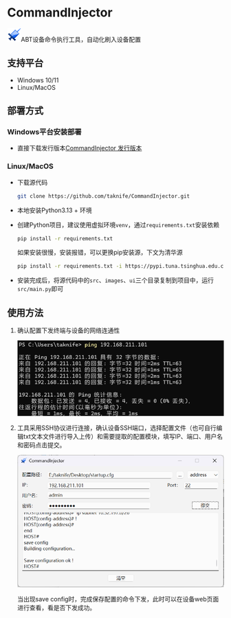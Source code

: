 # CommandInjector
![logo](./images/logo.png)ABT设备命令执行工具，自动化刷入设备配置

## 支持平台

* Windows 10/11
* Linux/MacOS



## 部署方式

### Windows平台安装部署

* 直接下载发行版本[CommandInjector 发行版本](https://github.com/taknife/CommandInjector/releases/tag/Beta)



### Linux/MacOS

* 下载源代码

    ```bash
    git clone https://github.com/taknife/CommandInjector.git
    ```

* 本地安装Python3.13 + 环境

* 创建Python项目，建议使用虚拟环境`venv`，通过`requirements.txt`安装依赖

    ```bash
    pip install -r requirements.txt
    ```

    如果安装很慢，安装报错，可以更换pip安装源，下文为清华源

    ```bash
    pip install -r requirements.txt -i https://pypi.tuna.tsinghua.edu.cn/simple
    ```

* 安装完成后，将源代码中的`src`、`images`、`ui`三个目录复制到项目中，运行`src/main.py`即可



## 使用方法

1. 确认配置下发终端与设备的网络连通性

    ![image1](./images/image1.png)

2. 工具采用SSH协议进行连接，确认设备SSH端口，选择配置文件（也可自行编辑txt文本文件进行导入上传）和需要提取的配置模块，填写IP、端口、用户名和密码点击提交。

    ![image2](./images/image2.png)

    当出现save config时，完成保存配置的命令下发，此时可以在设备web页面进行查看，看是否下发成功。

